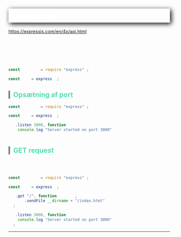 <style>
    body {
        color: white;
    }
    h1, h3 {
         /* offset-x | offset-y | blur-radius | color */
        box-shadow: 4px 4px 15px black;
         /* top | right | bottom | left */
        padding: 5px 5px 5px 5px;
        font-weight: bold;
    }

    h2 {
        border-left: 5px solid grey;
        padding-left: 10px;
        color: #4EDFB0;
    }
</style>

# Express.js
https://expressjs.com/en/4x/api.html

Installering af express:
```
$ npm install express
```

Opsætning af express:
```javascript
const express = require("express");

const app = express();
```

## Opsætning af port
```javascript
const express = require("express");

const app = express();

app.listen(3000, function() {
    console.log("Server started on port 3000")
})
```

## GET request
Ved ```app.get()``` fortæller vi vores "Express" app objekt, vejen til hvordan den skal håndtere en **GET request**. 
```javascript
const express = require("express");

const app = express();

app.get("/", function(request, response){
    res.sendFile(__dirname + "/index.html")
});

app.listen(3000, function() {
    console.log("Server started on port 3000")
});
```
---